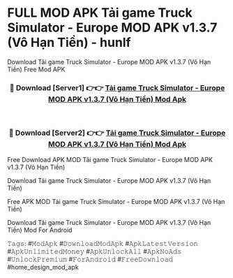 # FULL MOD APK Tải game Truck Simulator - Europe MOD APK v1.3.7 (Vô Hạn Tiền) - hunlf
Download Tải game Truck Simulator - Europe MOD APK v1.3.7 (Vô Hạn Tiền) Free Mod APK

<div align="center">
<h3>🔴 Download [Server1] 👉👉 <a href="https://apk-comot.site?title=Tải_game_Truck_Simulator_-_Europe_MOD_APK_v1.3.7_(Vô_Hạn_Tiền)">Tải game Truck Simulator - Europe MOD APK v1.3.7 (Vô Hạn Tiền) Mod Apk</a></h3><br>

<h3>🔴 Download [Server2] 👉👉 <a href="https://apk-comot.site?title=Tải_game_Truck_Simulator_-_Europe_MOD_APK_v1.3.7_(Vô_Hạn_Tiền)">Tải game Truck Simulator - Europe MOD APK v1.3.7 (Vô Hạn Tiền) Mod Apk</a></h3>
</div>


Free Download APK MOD Tải game Truck Simulator - Europe MOD APK v1.3.7 (Vô Hạn Tiền)

Download Tải game Truck Simulator - Europe MOD APK v1.3.7 (Vô Hạn Tiền) 

Free APK MOD Tải game Truck Simulator - Europe MOD APK v1.3.7 (Vô Hạn Tiền) 

Download Tải game Truck Simulator - Europe MOD APK v1.3.7 (Vô Hạn Tiền) Mod For Android

𝚃𝚊𝚐𝚜: #𝙼𝚘𝚍𝙰𝚙𝚔 #𝙳𝚘𝚠𝚗𝚕𝚘𝚊𝚍𝙼𝚘𝚍𝙰𝚙𝚔 #𝙰𝚙𝚔𝙻𝚊𝚝𝚎𝚜𝚝𝚅𝚎𝚛𝚜𝚒𝚘𝚗 #𝙰𝚙𝚔𝚄𝚗𝚕𝚒𝚖𝚒𝚝𝚎𝚍𝙼𝚘𝚗𝚎𝚢 #𝙰𝚙𝚔𝚄𝚗𝚕𝚘𝚌𝚔𝙰𝚕𝚕 #𝙰𝚙𝚔𝙽𝚘𝙰𝚍𝚜 #𝚄𝚗𝚕𝚘𝚌𝚔𝙿𝚛𝚎𝚖𝚒𝚞𝚖 #𝙵𝚘𝚛𝙰𝚗𝚍𝚛𝚘𝚒𝚍 #𝙵𝚛𝚎𝚎𝙳𝚘𝚠𝚗𝚕𝚘𝚊𝚍 #home_design_mod_apk